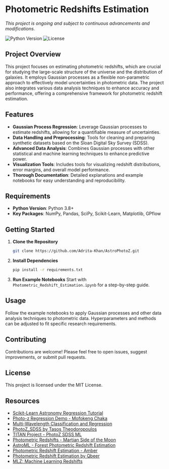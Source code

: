 # Photometric Redshifts Estimation

*This project is ongoing and subject to continuous advancements and modifications.*

![Python Version](https://img.shields.io/badge/python-3.8%2B-blue.svg) ![License](https://img.shields.io/badge/license-MIT-blue.svg)

## Project Overview

This project focuses on estimating photometric redshifts, which are crucial for studying the large-scale structure of the universe and the distribution of galaxies. It employs Gaussian processes as a flexible non-parametric approach to effectively model uncertainties in photometric data. The project also integrates various data analysis techniques to enhance accuracy and performance, offering a comprehensive framework for photometric redshift estimation.

## Features

- **Gaussian Process Regression**: Leverage Gaussian processes to estimate redshifts, allowing for a quantifiable measure of uncertainties.
- **Data Handling and Preprocessing**: Tools for cleaning and preparing synthetic datasets based on the Sloan Digital Sky Survey (SDSS).
- **Advanced Data Analysis**: Combines Gaussian processes with other statistical and machine learning techniques to enhance predictive power.
- **Visualization Tools**: Includes tools for visualizing redshift distributions, error margins, and overall model performance.
- **Thorough Documentation**: Detailed explanations and example notebooks for easy understanding and reproducibility.

## Requirements

- **Python Version**: Python 3.8+
- **Key Packages**: NumPy, Pandas, SciPy, Scikit-Learn, Matplotlib, GPflow

## Getting Started

1. **Clone the Repository**
   ```bash
   git clone https://github.com/Adrita-Khan/AstroPhotoZ.git
   ```
2. **Install Dependencies**
   ```bash
   pip install -r requirements.txt
   ```
3. **Run Example Notebooks**
   Start with `Photometric_Redshift_Estimation.ipynb` for a step-by-step guide.

## Usage

Follow the example notebooks to apply Gaussian processes and other data analysis techniques to photometric data. Hyperparameters and methods can be adjusted to fit specific research requirements.

## Contributing

Contributions are welcome! Please feel free to open issues, suggest improvements, or submit pull requests.

## License

This project is licensed under the MIT License.

## Resources

- [Scikit-Learn Astronomy Regression Tutorial](https://ogrisel.github.io/scikit-learn.org/sklearn-tutorial/tutorial/astronomy/regression.html)
- [Photo-z Regression Demo - Mofokeng Chaka](https://github.com/mofokeng-chaka/Classification-Photo-z_Regression_Demo)
- [Multi-Wavelength Classification and Regression](https://github.com/mofokeng-chaka/Classification-Photo-z_Regression_Demo/blob/master/Multi-Wavelength_Classification_and_Regression.ipynb)
- [PhotoZ_SDSS by Tasos Theodoropoulos](https://github.com/TasosTheodoropoulos/Photoz_SDSS)
- [TITAN Project - PhotoZ SDSS ML](https://github.com/TITAN-Project-EU/PhotoZ_SDSS_ML)
- [Photometric Redshifts - Martian Side of the Moon](https://github.com/martiansideofthemoon/Photometric-Redshifts)
- [AstroML - Forest Photometric Redshift Estimation](https://www.astroml.org/book_figures/chapter9/fig_photoz_forest.html)
- [Photometric Redshift Estimation - Amber](https://github.com/AstronomerAmber/Machine-Learning)
- [Photometric Redshift Estimation by Qbeer](https://qbeer.github.io/photometric-redshift-estimation/)
- [MLZ: Machine Learning Redshifts](https://github.com/mgckind/MLZ)
